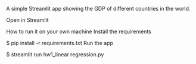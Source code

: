 A simple Streamlit app showing the GDP of different countries in the world.

Open in Streamlit

How to run it on your own machine
Install the requirements

$ pip install -r requirements.txt
Run the app

$ streamlit run hw1_linear regression.py
